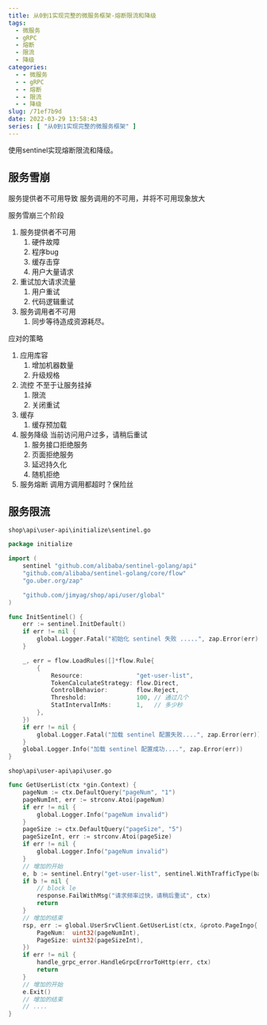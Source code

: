 ```yaml
---
title: 从0到1实现完整的微服务框架-熔断限流和降级
tags:
  - 微服务
  - gRPC
  - 熔断
  - 限流
  - 降级
categories:
  - - 微服务
  - - gRPC
  - - 熔断
  - - 限流
  - - 降级
slug: /71ef7b9d
date: 2022-03-29 13:58:43
series: [ "从0到1实现完整的微服务框架" ] 
---
```


使用sentinel实现熔断限流和降级。

<!--more-->

## 服务雪崩

服务提供者不可用导致 服务调用的不可用，并将不可用现象放大

服务雪崩三个阶段

1. 服务提供者不可用
   1. 硬件故障
   2. 程序bug
   3. 缓存击穿
   4. 用户大量请求
2. 重试加大请求流量
   1. 用户重试
   2. 代码逻辑重试
3. 服务调用者不可用
   1. 同步等待造成资源耗尽。

应对的策略

1. 应用库容
   1. 增加机器数量
   2. 升级规格
2. 流控  不至于让服务挂掉
   1. 限流
   2. 关闭重试
3. 缓存
   1. 缓存预加载
4. 服务降级  当前访问用户过多，请稍后重试
   1. 服务接口拒绝服务
   2. 页面拒绝服务
   3. 延迟持久化
   4. 随机拒绝
5. 服务熔断 调用方调用都超时？保险丝 

## 服务限流

`shop\api\user-api\initialize\sentinel.go`

```go
package initialize

import (
	sentinel "github.com/alibaba/sentinel-golang/api"
	"github.com/alibaba/sentinel-golang/core/flow"
	"go.uber.org/zap"

	"github.com/jimyag/shop/api/user/global"
)

func InitSentinel() {
	err := sentinel.InitDefault()
	if err != nil {
		global.Logger.Fatal("初始化 sentinel 失败 .....", zap.Error(err))
	}

	_, err = flow.LoadRules([]*flow.Rule{
		{
			Resource:               "get-user-list",
			TokenCalculateStrategy: flow.Direct,
			ControlBehavior:        flow.Reject,
			Threshold:              100, // 通过几个
			StatIntervalInMs:       1,   // 多少秒
		},
	})
	if err != nil {
		global.Logger.Fatal("加载 sentinel 配置失败....", zap.Error(err))
	}
	global.Logger.Info("加载 sentinel 配置成功....", zap.Error(err))
}
```

`shop\api\user-api\api\user.go`

```go
func GetUserList(ctx *gin.Context) {
	pageNum := ctx.DefaultQuery("pageNum", "1")
	pageNumInt, err := strconv.Atoi(pageNum)
	if err != nil {
		global.Logger.Info("pageNum invalid")
	}
	pageSize := ctx.DefaultQuery("pageSize", "5")
	pageSizeInt, err := strconv.Atoi(pageSize)
	if err != nil {
		global.Logger.Info("pageNum invalid")
	}
    // 增加的开始
	e, b := sentinel.Entry("get-user-list", sentinel.WithTrafficType(base.Inbound))
	if b != nil {
		// block le
		response.FailWithMsg("请求频率过快，请稍后重试", ctx)
		return
	}
    // 增加的结束
	rsp, err := global.UserSrvClient.GetUserList(ctx, &proto.PageIngo{
		PageNum:  uint32(pageNumInt),
		PageSize: uint32(pageSizeInt),
	})
	if err != nil {
		handle_grpc_error.HandleGrpcErrorToHttp(err, ctx)
		return
	}
    // 增加的开始
    e.Exit()
    // 增加的结束
    // ....
}
```





